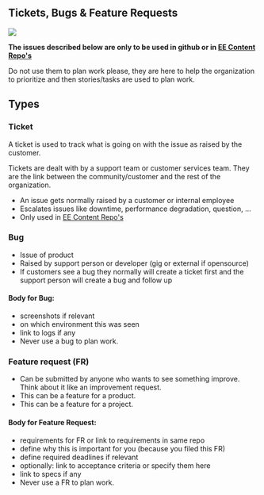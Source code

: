 ## Tickets, Bugs & Feature Requests

![](https://images.unsplash.com/photo-1510130315046-1e47cc196aa0?ixlib=rb-0.3.5&ixid=eyJhcHBfaWQiOjEyMDd9&s=42549827c6ab513e2e0d86208749e05e&auto=format&fit=crop&w=1350&q=80)


**The issues described below are only to be used in github or in [EE Content Repo's](https://docs.grid.tf/dividi/efika/src/branch/master/Efika_Agile/EfikaProcess/repositories.md#content-repos)**

Do not use them to plan work please, they are here to help the organization to prioritize and then stories/tasks are used to plan work.

## Types

### Ticket

A ticket is used to track what is going on with the issue as raised by the customer.

Tickets are dealt with by a support team or customer services team. They are the link between the community/customer and the rest of the organization.

* An issue gets normally raised by a customer or internal employee
* Escalates issues like downtime, performance degradation, question, ...
* Only used in [EE Content Repo's](https://docs.grid.tf/dividi/efika/src/branch/master/Efika_Agile/EfikaProcess/repositories.md#content-repos)

### Bug

* Issue of product
* Raised by support person or developer \(gig or external if opensource\)
* If customers see a bug they normally will create a ticket first and the support person will create a bug and follow up

#### Body for Bug:

* screenshots if relevant
* on which environment this was seen
* link to logs if any
* Never use a bug to plan work.

### Feature request \(FR\)

* Can be submitted by anyone who wants to see something improve. Think about it like an improvement request.
* This can be a feature for a product.
* This can be a feature for a project.

#### Body for Feature Request:

* requirements for FR or link to requirements in same repo
* define why this is important for you \(because you filed this FR\)
* define required deadlines if relevant
* optionally: link to acceptance criteria or specify them here
* link to specs if any 
* Never use a FR to plan work.
